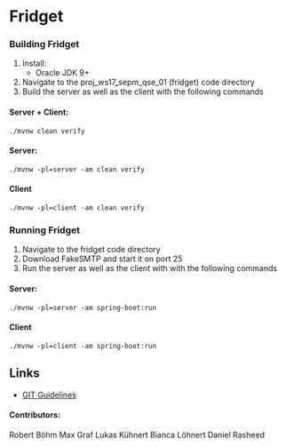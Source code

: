 Fridget
=======

### Building Fridget

1. Install:
    * Oracle JDK 9+
2. Navigate to the proj_ws17_sepm_qse_01 (fridget) code directory
3. Build the server as well as the client with the following commands

#### Server + Client:
```
./mvnw clean verify
```

#### Server:
```
./mvnw -pl=server -am clean verify
```

#### Client
```
./mvnw -pl=client -am clean verify
```

### Running Fridget

1. Navigate to the fridget code directory
2. Download FakeSMTP and start it on port 25 
3. Run the server as well as the client with with the following commands

#### Server:
```
./mvnw -pl=server -am spring-boot:run
```

#### Client
```
./mvnw -pl=client -am spring-boot:run
```


Links
-----

- [GIT Guidelines](docs/git.md)

#### Contributors:
   Robert Böhm
   Max Graf
   Lukas Kühnert
   Bianca Löhnert
   Daniel Rasheed

